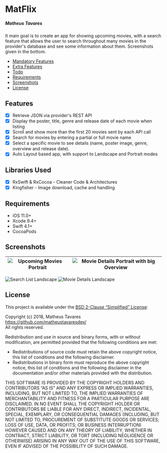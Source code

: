 # MatFlix
##### Matheus Tavares

It main goal is to create an app for showing upcoming movies, with a search feature that allows the user to search throughout many movies in the provider's database and see some information about them.
Screenshots given in the bottom.

- [Mandatory Features](#mandatory-features)
- [Extra Features](#extra-features)
- [Todo](#todo)
- [Requirements](#requirements)
- [Screenshots](#screenshots)
- [License](#license)

## Features

- [x] Retrieve JSON via provider's REST API
- [x] Display the poster, title, genre and release date of each movie when listing
- [x] Scroll and show more than the first 20 movies sent by each API call
- [x] Search for movies by entering a partial or full movie name
- [x] Select a specific movie to see details (name, poster image, genre, overview and release date).
- [x] Auto Layout based app, with support to Landscape and Portrait modes

## Libraries Used
- [x] RxSwift & RxCocoa - Cleaner Code & Architectures
- [x] Kingfisher - Image download, cache and handling

## Requirements

- iOS 11.0+ 
- Xcode 9.4+
- Swift 4.1+
- CocoaPods

## Screenshots
![Upcoming Movies Portrait](https://raw.githubusercontent.com/matheustavaresdev/MatFlix/development/Assets/01.png) |  ![Movie Details Portrait with big Overview](https://raw.githubusercontent.com/matheustavaresdev/MatFlix/development/Assets/03.png?raw=true "Movie Details Portrait with big Overview")
:-------------------------:|:-------------------------:

![Search List Landscape](https://raw.githubusercontent.com/matheustavaresdev/MatFlix/development/Assets/04.png?raw=true "Search List Landscape")  ![Movie Details Landscape](https://raw.githubusercontent.com/matheustavaresdev/MatFlix/development/Assets/05.png?raw=true "Movie Details Landscape")

## License

This project is available under the [BSD 2-Clause “Simplified” License](http://www.opensource.org/licenses/BSD-2-Clause):

Copyright (c) 2018, Matheus Tavares <https://github.com/matheustavaresdev/>  
All rights reserved.

Redistribution and use in source and binary forms, with or without modification, are permitted provided that the following conditions are met:

- Redistributions of source code must retain the above copyright notice, this list of conditions and the following disclaimer.
- Redistributions in binary form must reproduce the above copyright notice, this list of conditions and the following disclaimer in the documentation and/or other materials provided with the distribution.

THIS SOFTWARE IS PROVIDED BY THE COPYRIGHT HOLDERS AND CONTRIBUTORS “AS IS” AND ANY EXPRESS OR IMPLIED WARRANTIES, INCLUDING, BUT NOT LIMITED TO, THE IMPLIED WARRANTIES OF MERCHANTABILITY AND FITNESS FOR A PARTICULAR PURPOSE ARE DISCLAIMED. IN NO EVENT SHALL THE COPYRIGHT HOLDER OR CONTRIBUTORS BE LIABLE FOR ANY DIRECT, INDIRECT, INCIDENTAL, SPECIAL, EXEMPLARY, OR CONSEQUENTIAL DAMAGES (INCLUDING, BUT NOT LIMITED TO, PROCUREMENT OF SUBSTITUTE GOODS OR SERVICES; LOSS OF USE, DATA, OR PROFITS; OR BUSINESS INTERRUPTION) HOWEVER CAUSED AND ON ANY THEORY OF LIABILITY, WHETHER IN CONTRACT, STRICT LIABILITY, OR TORT (INCLUDING NEGLIGENCE OR OTHERWISE) ARISING IN ANY WAY OUT OF THE USE OF THIS SOFTWARE, EVEN IF ADVISED OF THE POSSIBILITY OF SUCH DAMAGE.